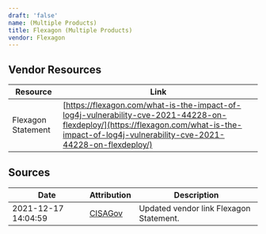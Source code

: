 ```yaml
---
draft: 'false'
name: (Multiple Products)
title: Flexagon (Multiple Products)
vendor: Flexagon
---
```


## Vendor Resources
| Resource | Link |
| --- | --- |
| Flexagon Statement | [https://flexagon.com/what-is-the-impact-of-log4j-vulnerability-cve-2021-44228-on-flexdeploy/](https://flexagon.com/what-is-the-impact-of-log4j-vulnerability-cve-2021-44228-on-flexdeploy/) |



## Sources
| Date | Attribution | Description |
| --- | --- | --- |
| 2021-12-17 14:04:59 | [CISAGov](https://raw.githubusercontent.com/cisagov/log4j-affected-db/develop/README.md) | Updated vendor link Flexagon Statement.  |
